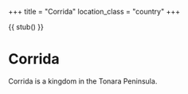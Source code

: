 +++
title = "Corrida"
location_class = "country"
+++

{{ stub() }}

# Corrida

Corrida is a kingdom in the Tonara Peninsula.